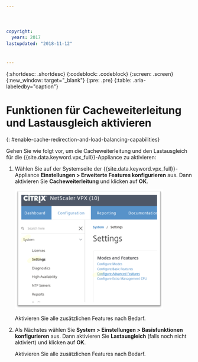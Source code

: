 ```yaml
---



copyright:
  years: 2017
lastupdated: "2018-11-12"


---
```


{:shortdesc: .shortdesc}
{:codeblock: .codeblock}
{:screen: .screen}
{:new_window: target="_blank"}
{:pre: .pre}
{:table: .aria-labeledby="caption"}

# Funktionen für Cacheweiterleitung und Lastausgleich aktivieren
{: #enable-cache-redirection-and-load-balancing-capabilities}

Gehen Sie wie folgt vor, um die Cacheweiterleitung und den Lastausgleich für die {{site.data.keyword.vpx_full}}-Appliance zu aktivieren:

1. Wählen Sie auf der Systemseite der {{site.data.keyword.vpx_full}}-Appliance **Einstellungen > Erweiterte Features konfigurieren** aus. Dann aktivieren Sie **Cacheweiterleitung** und klicken auf **OK**.  

	<img src="images/fp4.png" alt="Zeichnung" style="width: 400px;"/>

	Aktivieren Sie alle zusätzlichen Features nach Bedarf.

2. Als Nächstes wählen Sie **System > Einstellungen > Basisfunktionen konfigurieren** aus. Dann aktivieren Sie **Lastausgleich** (falls noch nicht aktiviert) und klicken auf **OK**. 

	Aktivieren Sie alle zusätzlichen Features nach Bedarf.
